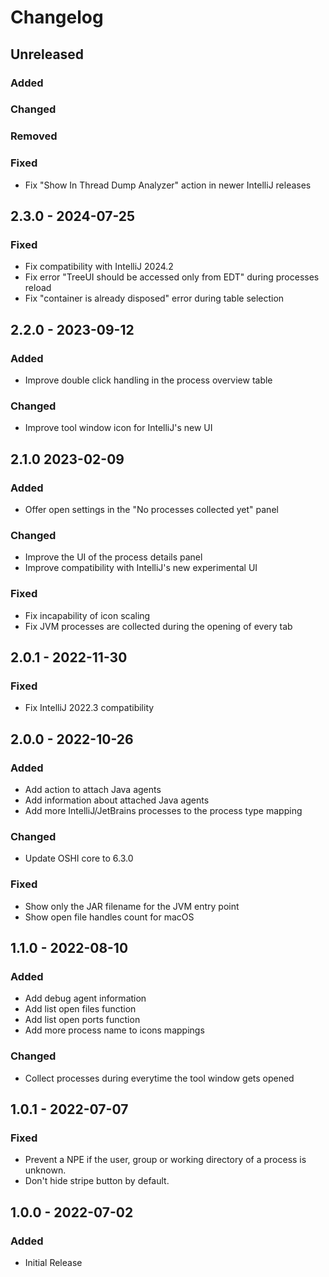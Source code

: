# Changelog

## Unreleased

### Added

### Changed

### Removed

### Fixed

- Fix "Show In Thread Dump Analyzer" action in newer IntelliJ releases

## 2.3.0 - 2024-07-25

### Fixed

- Fix compatibility with IntelliJ 2024.2
- Fix error "TreeUI should be accessed only from EDT" during processes reload
- Fix "container is already disposed" error during table selection

## 2.2.0 - 2023-09-12

### Added

- Improve double click handling in the process overview table

### Changed

- Improve tool window icon for IntelliJ's new UI

## 2.1.0 2023-02-09

### Added

- Offer open settings in the "No processes collected yet" panel

### Changed

- Improve the UI of the process details panel
- Improve compatibility with IntelliJ's new experimental UI

### Fixed

- Fix incapability of icon scaling
- Fix JVM processes are collected during the opening of every tab

## 2.0.1 - 2022-11-30

### Fixed

- Fix IntelliJ 2022.3 compatibility

## 2.0.0 - 2022-10-26

### Added

- Add action to attach Java agents
- Add information about attached Java agents
- Add more IntelliJ/JetBrains processes to the process type mapping

### Changed

- Update OSHI core to 6.3.0

### Fixed

- Show only the JAR filename for the JVM entry point
- Show open file handles count for macOS

## 1.1.0 - 2022-08-10

### Added

- Add debug agent information
- Add list open files function
- Add list open ports function
- Add more process name to icons mappings

### Changed

- Collect processes during everytime the tool window gets opened

## 1.0.1 - 2022-07-07

### Fixed

- Prevent a NPE if the user, group or working directory of a process is unknown.
- Don't hide stripe button by default.

## 1.0.0 - 2022-07-02

### Added

- Initial Release
